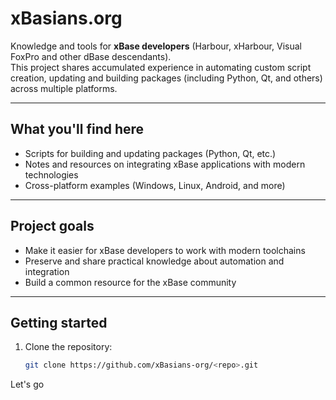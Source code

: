 # xBasians.org

Knowledge and tools for **xBase developers** (Harbour, xHarbour, Visual FoxPro and other dBase descendants).  
This project shares accumulated experience in automating custom script creation, updating and building packages (including Python, Qt, and others) across multiple platforms.

---

## What you'll find here
- Scripts for building and updating packages (Python, Qt, etc.)
- Notes and resources on integrating xBase applications with modern technologies
- Cross-platform examples (Windows, Linux, Android, and more)

---

## Project goals
- Make it easier for xBase developers to work with modern toolchains  
- Preserve and share practical knowledge about automation and integration  
- Build a common resource for the xBase community  

---

## Getting started
1. Clone the repository:
   ```bash
   git clone https://github.com/xBasians-org/<repo>.git

  Let's go

